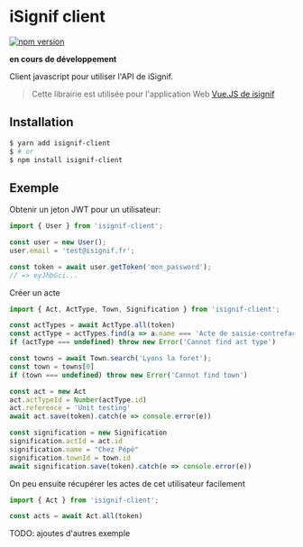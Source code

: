 # iSignif client

[![npm version](https://badge.fury.io/js/isignif-client.svg)](https://badge.fury.io/js/isignif-client)

**en cours de développement**

Client javascript pour utiliser l'API de iSignif.

> Cette librairie est utilisée pour l'application Web [Vue.JS de isignif](https://github.com/isignif/vue-app/)

## Installation

~~~bash
$ yarn add isignif-client
$ # or
$ npm install isignif-client
~~~

## Exemple

Obtenir un jeton JWT pour un utilisateur:

~~~ts
import { User } from 'isignif-client';

const user = new User();
user.email = 'test@isignif.fr';

const token = await user.getToken('mon_password');
// => eyJhbGci...
~~~

Créer un acte

~~~ts
import { Act, ActType, Town, Signification } from 'isignif-client';

const actTypes = await ActType.all(token)
const actType = actTypes.find(a => a.name === 'Acte de saisie-contrefaçon')
if (actType === undefined) throw new Error('Cannot find act type')

const towns = await Town.search('Lyons la foret');
const town = towns[0]
if (town === undefined) throw new Error('Cannot find town')

const act = new Act
act.actTypeId = Number(actType.id)
act.reference = 'Unit testing'
await act.save(token).catch(e => console.error(e))

const signification = new Signification
signification.actId = act.id
signification.name = "Chez Pépé"
signification.townId = town.id
await signification.save(token).catch(e => console.error(e))
~~~

On peu ensuite récupérer les actes de cet utilisateur facilement

~~~ts
import { Act } from 'isignif-client';

const acts = await Act.all(token)
~~~

TODO: ajoutes d'autres exemple
